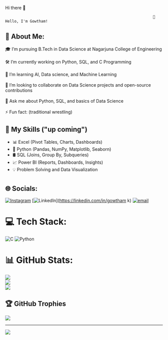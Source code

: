 Hi there 👋

                                                                      👋 Hello, I'm Gowtham!

## 💫 About Me:

🎓 I’m pursuing B.Tech in Data Science at Nagarjuna College of Engineering<br><br>🛠️ I’m currently working on Python, SQL, and C Programming<br><br>🌱 I’m learning AI, Data science, and Machine Learning<br><br>🤝 I’m looking to collaborate on Data Science projects and open-source contributions<br><br>💬 Ask me about Python, SQL, and basics of Data Science<br><br>⚡ Fun fact: (traditional wrestling) 


## 🚀 My Skills ("up coming")
- 📊 Excel (Pivot Tables, Charts, Dashboards)
- 🐍 Python (Pandas, NumPy, Matplotlib, Seaborn)
- 🛢️ SQL (Joins, Group By, Subqueries)
- 📈 Power BI (Reports, Dashboards, Insights)
- 💡 Problem Solving and Data Visualization

# 

## 🌐 Socials:
[![Instagram](https://img.shields.io/badge/Instagram-%23E4405F.svg?logo=Instagram&logoColor=white)](https://instagram.com/gowtham888_) [![LinkedIn](https://img.shields.io/badge/LinkedIn-%230077B5.svg?logo=linkedin&logoColor=white)](https://linkedin.com/in/gowtham k) [![email](https://img.shields.io/badge/Email-D14836?logo=gmail&logoColor=white)](mailto:gowtham98455@gmail.com) 

# 💻 Tech Stack:
![C](https://img.shields.io/badge/c-%2300599C.svg?style=plastic&logo=c&logoColor=white) ![Python](https://img.shields.io/badge/python-3670A0?style=plastic&logo=python&logoColor=ffdd54)
# 📊 GitHub Stats:
![](https://github-readme-stats.vercel.app/api?username=gowtham-888&theme=highcontrast&hide_border=true&include_all_commits=false&count_private=false)<br/>
![](https://nirzak-streak-stats.vercel.app/?user=gowtham-888&theme=highcontrast&hide_border=true)<br/>
![](https://github-readme-stats.vercel.app/api/top-langs/?username=gowtham-888&theme=highcontrast&hide_border=true&include_all_commits=false&count_private=false&layout=compact)

## 🏆 GitHub Trophies
![](https://github-profile-trophy.vercel.app/?username=gowtham-888&theme=radical&no-frame=false&no-bg=true&margin-w=4)

---
[![](https://visitcount.itsvg.in/api?id=gowtham-888&icon=0&color=0)](https://visitcount.itsvg.in)

<!-- Proudly created with GPRM ( https://gprm.itsvg.in ) -->
